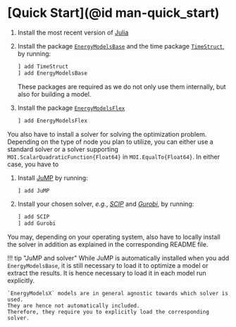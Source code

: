 # [Quick Start](@id man-quick_start)

1. Install the most recent version of [Julia](https://julialang.org/downloads/)
2. Install the package [`EnergyModelsBase`](https://energymodelsx.github.io/EnergyModelsBase.jl/) and the time package [`TimeStruct`](https://sintefore.github.io/TimeStruct.jl/), by running:

   ```julia
   ] add TimeStruct
   ] add EnergyModelsBase
   ```

   These packages are required as we do not only use them internally, but also for building a model.
3. Install the package [`EnergyModelsFlex`](https://energymodelsx.github.io/EnergyModelsFlex.jl/)

   ```julia
   ] add EnergyModelsFlex
   ```

You also have to install a solver for solving the optimization problem.
Depending on the type of node you plan to utilize, you can either use a standard solver or a solver supporting `MOI.ScalarQuadraticFunction{Float64}` in `MOI.EqualTo{Float64}`.
In either case, you have to

1. Install [JuMP](https://github.com/jump-dev/JuMP.jl/) by running:

   ```julia
   ] add JuMP
   ```

2. Install your chosen solver, *e.g.*, *[SCIP](https://github.com/scipopt/SCIP.jl)* and *[Gurobi](https://github.com/jump-dev/Gurobi.jl)*, by running:

   ```julia
   ] add SCIP
   ] add Gurobi
   ```

You may, depending on your operating system, also have to locally install the solver in addition as explained in the corresponding README file.

!!! tip "JuMP and solver"
    While JuMP is automatically installed when you add `EnergyModelsBase`, it is still necessary to load it to optimize a model or extract the results.
    It is hence necessary to load it in each model run explicitly.

    `EnergyModelsX` models are in general agnostic towards which solver is used.
    They are hence not automatically included.
    Therefore, they require you to explicitly load the corresponding solver.
